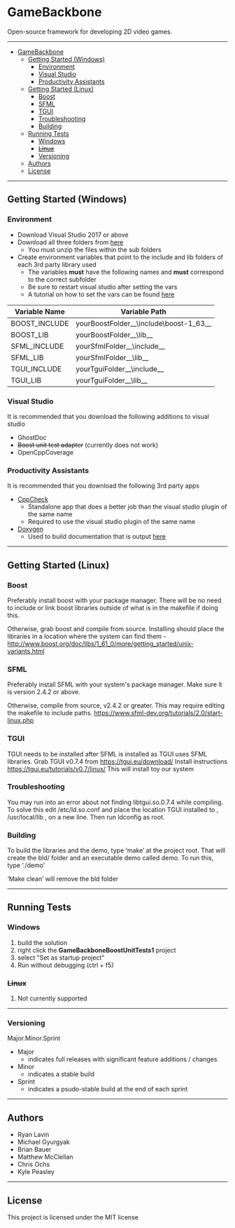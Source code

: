 # GameBackbone
Open-source framework for developing 2D video games.

***

<!-- TOC depthFrom:1 depthTo:6 withLinks:1 updateOnSave:1 orderedList:0 -->

- [GameBackbone](#gamebackbone)
	- [Getting Started (Windows)](#getting-started-windows)
		- [Environment](#environment)
		- [Visual Studio](#visual-studio)
		- [Productivity Assistants](#productivity-assistants)
	- [Getting Started (Linux)](#getting-started-linux)
		- [Boost](#boost)
		- [SFML](#sfml)
		- [TGUI](#tgui)
		- [Troubleshooting](#troubleshooting)
		- [Building](#building)
	- [Running Tests](#running-tests)
		- [Windows](#windows)
		- [~~Linux~~](#linux)
		- [Versioning](#versioning)
	- [Authors](#authors)
	- [License](#license)

<!-- /TOC -->

***

## Getting Started (Windows)
### Environment
* Download Visual Studio 2017 or above
* Download all three folders from [here](https://drive.google.com/drive/folders/0B8DpBZPTQCGia21wUVl2MnFHRk0?usp=sharing)
  * You must unzip the files within the sub folders
* Create environment variables that point to the include and lib folders of each 3rd party library used
  * The variables __must__ have the following names and __must__ correspond to the correct subfolder
  * Be sure to restart visual studio after setting the vars
  * A tutorial on how to set the vars can be found [here](https://www.techjunkie.com/environment-variables-windows-10/)


 Variable Name | Variable Path                    
----------------|----------------------------------
 BOOST_INCLUDE  | yourBoostFolder__\include\boost-1_63__
 BOOST_LIB      | yourBoostFolder__\lib__
 SFML_INCLUDE   | yourSfmlFolder__\include__
 SFML_LIB       | yourSfmlFolder__\lib__
 TGUI_INCLUDE   | yourTguiFolder__\include__
 TGUI_LIB       | yourTguiFolder__\lib__


### Visual Studio
It is recommended that you download the following additions to visual studio
* GhostDoc
* ~~Boost unit test adapter~~ (currently does not work)
* OpenCppCoverage

### Productivity Assistants
It is recommended that you download the following 3rd party apps
* [CppCheck](http://cppcheck.sourceforge.net/)
  - Standalone app that does a better job than the visual studio plugin of the same name
  - Required to use the visual studio plugin of the same name
* [Doxygen](http://www.stack.nl/~dimitri/doxygen/index.html)
  - Used to build documentation that is output [here](https://lavinrp.github.io/GameBackbone/)

***

## Getting Started (Linux)
### Boost
Preferably install boost with your package manager. There will be no need to include or link boost libraries outside of what is in the makefile if doing this.

Otherwise, grab boost and compile from source. Installing should place the libraries in a location where the system can find them - http://www.boost.org/doc/libs/1_61_0/more/getting_started/unix-variants.html

### SFML
Preferably install SFML with your system's package manager. Make sure it is version 2.4.2 or above.

Otherwise, compile from source, v2.4.2 or greater. This may require editing the makefile to include paths.
https://www.sfml-dev.org/tutorials/2.0/start-linux.php

### TGUI
TGUI needs to be installed after SFML is installed as TGUI uses SFML libraries.
Grab TGUI v0.7.4 from https://tgui.eu/download/
Install instructions https://tgui.eu/tutorials/v0.7/linux/
This will install toy our system

### Troubleshooting
You may run into an error about not finding libtgui.so.0.7.4 while compiling. To solve this edit /etc/ld.so.conf and place the location TGUI installed to , /usr/local/lib , on a new line. Then run ldconfig as root.

### Building
To build the libraries and the demo, type ‘make’ at the project root. That will create the bld/ folder and an executable demo called demo. To run this, type ‘./demo’

‘Make clean’ will remove the bld folder

***

## Running Tests
### Windows
1. build the solution
2. right click the __GameBackboneBoostUnitTests1__ project
3. select "Set as startup project"
4. Run without debugging (ctrl + f5)

### ~~Linux~~
1. Not currently supported

***

### Versioning
Major.Minor.Sprint
* Major
  - indicates full releases with significant feature additions / changes
* Minor
  - indicates a stable build
* Sprint
  - indicates a psudo-stable build at the end of each sprint

***

## Authors
* Ryan Lavin
* Michael Gyurgyak
* Brian Bauer
* Matthew McClellan
* Chris Ochs
* Kyle Peasley

***

## License
This project is licensed under the MIT license
